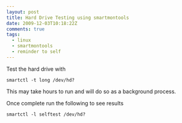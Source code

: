 ```yaml
---
layout: post
title: Hard Drive Testing using smartmontools
date: 2009-12-03T10:18:22Z
comments: true
tags:
  - linux
  - smartmontools
  - reminder to self
---
```


Test the hard drive with

`smartctl -t long /dev/hd?`

This may take hours to run and will do so as a background process.

<!--more-->

Once complete run the following to see results

`smartctl -l selftest /dev/hd?`
